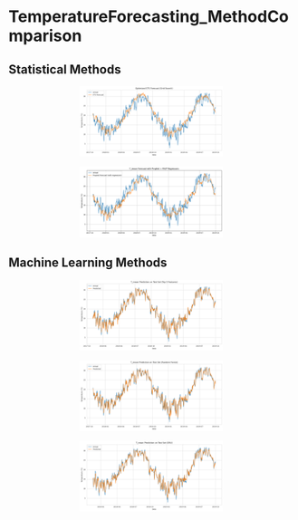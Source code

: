 # TemperatureForecasting_MethodComparison

## Statistical Methods

<p align="center">
  <a href="https://drive.google.com/file/d/11jBBr4mWOuBRx3ttGlIut1jJO2pvndly/view?usp=sharing" target="_blank">
   <img src="Images/ETS.png" style="width: 50%; height: 50%; object-fit: cover;" loop>
  </a>
</p>

<p align="center">
  <a href="https://drive.google.com/file/d/11jBBr4mWOuBRx3ttGlIut1jJO2pvndly/view?usp=sharing" target="_blank">
   <img src="Images/PROPHET.png" style="width: 50%; height: 50%; object-fit: cover;" loop>
  </a>
</p>

## Machine Learning Methods


<p align="center">
  <a href="https://drive.google.com/file/d/11jBBr4mWOuBRx3ttGlIut1jJO2pvndly/view?usp=sharing" target="_blank">
   <img src="Images/LSTM.png" style="width: 50%; height: 50%; object-fit: cover;" loop>
  </a>
</p>

<p align="center">
  <a href="https://drive.google.com/file/d/11jBBr4mWOuBRx3ttGlIut1jJO2pvndly/view?usp=sharing" target="_blank">
   <img src="Images/RFR.png" style="width: 50%; height: 50%; object-fit: cover;" loop>
  </a>
</p>

<p align="center">
  <a href="https://drive.google.com/file/d/11jBBr4mWOuBRx3ttGlIut1jJO2pvndly/view?usp=sharing" target="_blank">
   <img src="Images/GRU.png" style="width: 50%; height: 50%; object-fit: cover;" loop>
  </a>
</p>
